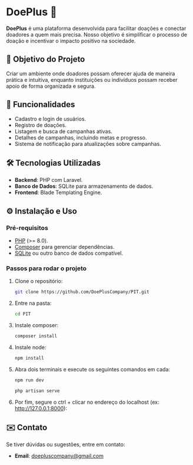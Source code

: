 # DoePlus 🌟

**DoePlus** é uma plataforma desenvolvida para facilitar doações e conectar doadores a quem mais precisa. Nosso objetivo é simplificar o processo de doação e incentivar o impacto positivo na sociedade.  

## 🎯 Objetivo do Projeto  
Criar um ambiente onde doadores possam oferecer ajuda de maneira prática e intuitiva, enquanto instituições ou indivíduos possam receber apoio de forma organizada e segura.

## 🚀 Funcionalidades  
- Cadastro e login de usuários.  
- Registro de doações.  
- Listagem e busca de campanhas ativas.  
- Detalhes de campanhas, incluindo metas e progresso.  
- Sistema de notificação para atualizações sobre campanhas.  

## 🛠️ Tecnologias Utilizadas  
- **Backend**: PHP com Laravel.  
- **Banco de Dados**: SQLite para armazenamento de dados.  
- **Frontend**: Blade Templating Engine.  

## ⚙️ Instalação e Uso  

### Pré-requisitos  
- [PHP](https://www.php.net/) (>= 8.0).  
- [Composer](https://getcomposer.org/) para gerenciar dependências.  
- [SQLite](https://www.sqlite.org/index.html) ou outro banco de dados compatível.  

### Passos para rodar o projeto  
1. Clone o repositório:  
   ```bash
   git clone https://github.com/DoePlusCompany/PIT.git
2. Entre na pasta:  
   ```bash
   cd PIT
3. Instale composer:  
   ```bash
   composer install
3. Instale node:  
   ```bash
   npm install
4. Abra dois terminais e execute os seguintes comandos em cada:  
   ```bash
   npm run dev
   ```
   ```bash
   php artisan serve
5. Por fim, segure o ctrl + clicar no endereço do localhost (ex: http://127.0.0.1:8000):

## ✉️ Contato  
Se tiver dúvidas ou sugestões, entre em contato:  

- **Email**: [doepluscompany@gmail.com](doepluscompany@gmail.com)  

   

